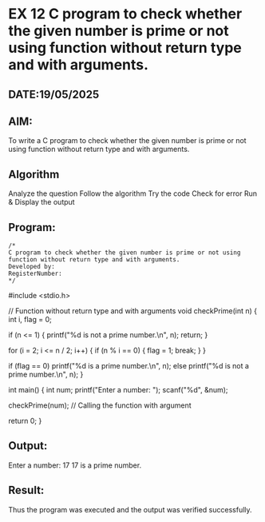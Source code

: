 # EX 12 C program to check whether the given number is prime or not using function without return type and with arguments.
## DATE:19/05/2025
## AIM:
To write a C program to check whether the given number is prime or not using function without return type and with arguments.

## Algorithm
Analyze the question
Follow the algorithm
Try the code
Check for error
Run & Display the output

## Program:
```
/*
C program to check whether the given number is prime or not using function without return type and with arguments.
Developed by: 
RegisterNumber:  
*/
```
#include <stdio.h>

// Function without return type and with arguments void checkPrime(int n) { int i, flag = 0;

if (n <= 1) {
    printf("%d is not a prime number.\n", n);
    return;
}

for (i = 2; i <= n / 2; i++) {
    if (n % i == 0) {
        flag = 1;
        break;
    }
}

if (flag == 0)
    printf("%d is a prime number.\n", n);
else
    printf("%d is not a prime number.\n", n);
}

int main() { int num; printf("Enter a number: "); scanf("%d", &num);

checkPrime(num);  // Calling the function with argument

return 0;
}
## Output:
Enter a number: 17 17 is a prime number.

## Result:
Thus the program was executed and the output was verified successfully.
